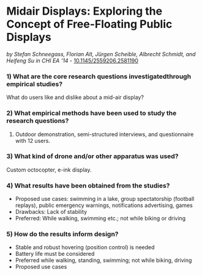 # Midair Displays: Exploring the Concept of Free-Floating Public Displays

*by Stefan Schneegass, Florian Alt, Jürgen Scheible, Albrecht Schmidt, and Heifeng Su in CHI EA '14* - [10.1145/2559206.2581190](https://doi.org/10.1145/2559206.2581190)

### 1) What are the core research questions investigatedthrough empirical studies?

What do users like and dislike about a mid-air display?

### 2) What empirical methods have been used to study the research questions?

1. Outdoor demonstration, semi-structured interviews, and questionnaire with 12 users.

### 3) What kind of drone and/or other apparatus was used?

Custom octocopter, e-ink display.

### 4) What results have been obtained from the studies?

- Proposed use cases: swimming in a lake, group spectatorship (football replays), public emergency warnings, notifications advertising, games
- Drawbacks: Lack of stability
- Preferred: While walking, swimming etc.; not while biking or driving

### 5) How do the results inform design?

- Stable and robust hovering (position control) is needed
- Battery life must be considered
- Preferred while walking, standing, swimming; not while biking, driving
- Proposed use cases
